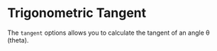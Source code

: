 # Trigonometric Tangent

The `tangent` options allows you to calculate the tangent of an angle θ (theta).
